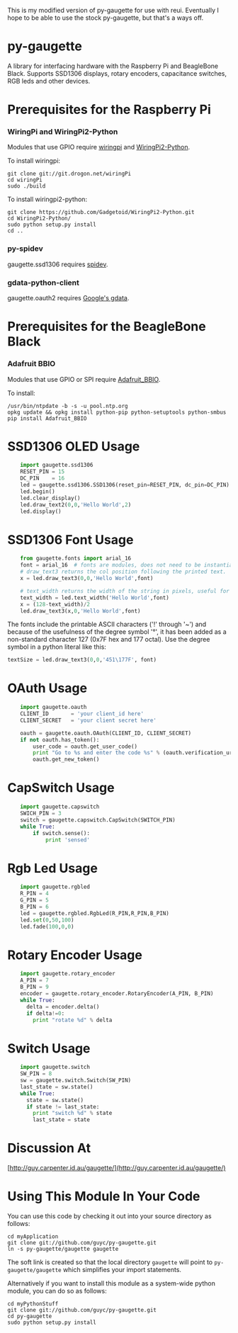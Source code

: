 This is my modified version of py-gaugette for use with reui. Eventually I hope to be able to use the stock py-gaugette, but that's a ways off.

py-gaugette
===========

A library for interfacing hardware with the Raspberry Pi and BeagleBone Black.
Supports SSD1306 displays, rotary encoders, capacitance switches, RGB leds and other devices.

Prerequisites for the Raspberry Pi
==================================

### WiringPi and WiringPi2-Python

Modules that use GPIO require [wiringpi](https://projects.drogon.net/raspberry-pi/wiringpi/) and [WiringPi2-Python](https://github.com/WiringPi/WiringPi2-Python).

To install wiringpi:
```
git clone git://git.drogon.net/wiringPi
cd wiringPi
sudo ./build
```

To install wiringpi2-python:
```
git clone https://github.com/Gadgetoid/WiringPi2-Python.git
cd WiringPi2-Python/
sudo python setup.py install
cd ..
```

### py-spidev

gaugette.ssd1306 requires [spidev](https://github.com/doceme/py-spidev).

### gdata-python-client

gaugette.oauth2 requires [Google's gdata](http://code.google.com/p/gdata-python-client/).

Prerequisites for the BeagleBone Black
======================================

### Adafruit BBIO

Modules that use GPIO or SPI require [Adafruit_BBIO](https://github.com/adafruit/adafruit-beaglebone-io-python/).

To install:
```
/usr/bin/ntpdate -b -s -u pool.ntp.org
opkg update && opkg install python-pip python-setuptools python-smbus
pip install Adafruit_BBIO
```

SSD1306 OLED Usage
==================

```python
    import gaugette.ssd1306
    RESET_PIN = 15
    DC_PIN    = 16
    led = gaugette.ssd1306.SSD1306(reset_pin=RESET_PIN, dc_pin=DC_PIN)
    led.begin()
    led.clear_display()
    led.draw_text2(0,0,'Hello World',2)
    led.display()
```

SSD1306 Font Usage
==================

```python
    from gaugette.fonts import arial_16
    font = arial_16  # fonts are modules, does not need to be instantiated
    # draw_text3 returns the col position following the printed text.
    x = led.draw_text3(0,0,'Hello World',font)  

    # text_width returns the width of the string in pixels, useful for centering:
    text_width = led.text_width('Hello World',font)
    x = (128-text_width)/2
    led.draw_text3(x,0,'Hello World',font)
```

The fonts include the printable ASCII characters ('!' through '~') and because of the usefulness of the degree symbol '&deg;', it has been added as a non-standard character 127 (0x7F hex and 177 octal).  Use the degree symbol in a python literal like this: 
```python
textSize = led.draw_text3(0,0,'451\177F', font)
```

OAuth Usage
===========

```python
    import gaugette.oauth
    CLIENT_ID       = 'your client_id here'
    CLIENT_SECRET   = 'your client secret here'

    oauth = gaugette.oauth.OAuth(CLIENT_ID, CLIENT_SECRET)
    if not oauth.has_token():
        user_code = oauth.get_user_code()
        print "Go to %s and enter the code %s" % (oauth.verification_url, user_code)
        oauth.get_new_token()
```

CapSwitch Usage
===============

```python
    import gaugette.capswitch
    SWICH_PIN = 3
    switch = gaugette.capswitch.CapSwitch(SWITCH_PIN)
    while True:
        if switch.sense():
            print 'sensed'
```

Rgb Led Usage
=============

```python
    import gaugette.rgbled
    R_PIN = 4
    G_PIN = 5
    B_PIN = 6
    led = gaugette.rgbled.RgbLed(R_PIN,R_PIN,B_PIN)
    led.set(0,50,100)
    led.fade(100,0,0)
```

Rotary Encoder Usage
====================

```python
    import gaugette.rotary_encoder
    A_PIN = 7
    B_PIN = 9
    encoder = gaugette.rotary_encoder.RotaryEncoder(A_PIN, B_PIN)
    while True:
      delta = encoder.delta()
      if delta!=0:
        print "rotate %d" % delta
```

Switch Usage
====================

```python
    import gaugette.switch
    SW_PIN = 8
    sw = gaugette.switch.Switch(SW_PIN)
    last_state = sw.state()
    while True:
      state = sw.state()
      if state != last_state:
        print "switch %d" % state
        last_state = state
```

Discussion At
=============

[http://guy.carpenter.id.au/gaugette/](http://guy.carpenter.id.au/gaugette/)

Using This Module In Your Code
==============================

You can use this code by checking it out into your source directory as follows:

```
cd myApplication
git clone git://github.com/guyc/py-gaugette.git
ln -s py-gaugette/gaugette gaugette
```
The soft link is created so that the local directory `gaugette` will point to 
`py-gaugette/gaugette` which simplifies your import statements.

Alternatively if you want to install this module as a system-wide python module, you can
do so as follows:

```
cd myPythonStuff
git clone git://github.com/guyc/py-gaugette.git
cd py-gaugette
sudo python setup.py install
```


